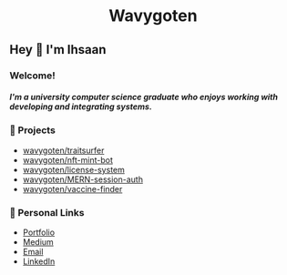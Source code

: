 <div align="center">
    <h1>Wavygoten</h1>
</div>

## Hey :wave: I'm Ihsaan

### Welcome!

##### I'm a university computer science graduate who enjoys working with developing and integrating systems.  

### :notebook: Projects

- [wavygoten/traitsurfer]
- [wavygoten/nft-mint-bot]
- [wavygoten/license-system]
- [wavygoten/MERN-session-auth]
- [wavygoten/vaccine-finder]

### :link: Personal Links

- [Portfolio]
- [Medium]
- [Email]
- [LinkedIn]

[wavygoten/traitsurfer]: https://github.com/wavygoten/rarity-api
[wavygoten/nft-mint-bot]: https://github.com/wavygoten/nft-mint-bot
[wavygoten/license-system]: https://github.com/wavygoten/Licensing-System
[wavygoten/mern-session-auth]: https://github.com/wavygoten/MERN-session-auth
[wavygoten/vaccine-finder]: https://github.com/wavygoten/vaccine-finder
[portfolio]: https://ihsaancloud.vercel.app/
[medium]: https://ihsaan.medium.com/
[email]: mailto:ihsaan.b@yahoo.com
[LinkedIn]: https://www.linkedin.com/in/ihsaanb
